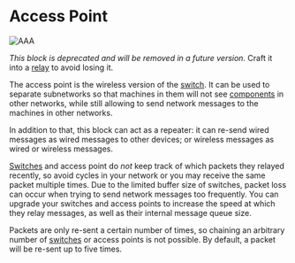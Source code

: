 # Access Point

![AAA](oredict:opencomputers:accessPoint)

*This block is deprecated and will be removed in a future version.* Craft it into a [relay](relay.md) to avoid losing it.

The access point is the wireless version of the [switch](switch.md). It can be used to separate subnetworks so that machines in them will not see [components](../general/computer.md) in other networks, while still allowing to send network messages to the machines in other networks.

In addition to that, this block can act as a repeater: it can re-send wired messages as wired messages to other devices; or wireless messages as wired or wireless messages. 

[Switches](switch.md) and access point do *not* keep track of which packets they relayed recently, so avoid cycles in your network or you may receive the same packet multiple times. Due to the limited buffer size of switches, packet loss can occur when trying to send network messages too frequently. You can upgrade your switches and access points to increase the speed at which they relay messages, as well as their internal message queue size.

Packets are only re-sent a certain number of times, so chaining an arbitrary number of [switches](switch.md) or access points is not possible. By default, a packet will be re-sent up to five times.
